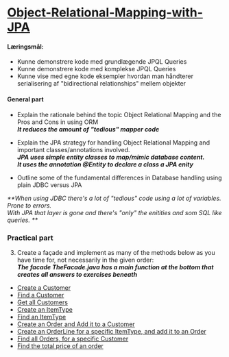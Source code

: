 # [Object-Relational-Mapping-with-JPA](https://docs.google.com/document/d/1Vm1sa-aGGsMZQB4EYIk0Zgkegg6kkyhikCgYQCP6GoQ/edit)  

#### Læringsmål:

  *  Kunne demonstrere kode med grundlægende JPQL Queries  
  *  Kunne demonstrere kode med komplekse JPQL Queries  
  *  Kunne vise med egne kode eksempler hvordan man håndterer serialisering af "bidirectional relationships" mellem objekter  

#### General part
 * Explain the rationale behind the topic Object Relational Mapping and the Pros and Cons in using ORM  
_**It reduces the amount of "tedious" mapper code**_  

 * Explain the JPA strategy for handling Object Relational Mapping and important classes/annotations involved.  
_**JPA uses simple entity classes to map/mimic database content.  
It uses the annotation @Entity to declare a class a JPA enity**_  

 * Outline some of the fundamental differences in Database handling using plain JDBC versus JPA  
 
_**When using JDBC there's a lot of "tedious" code using a lot of variables. Prone to errors.  
With JPA that layer is gone and there's "only" the enitities and som SQL like  queries. **_  


### Practical part

 3) Create a façade and implement as many of the methods below as you have time for, not necessarily in the given order:  
_**The facade TheFacade.java has a main function at the bottom that creates all answers to exercises beneath**_  

  * [Create a Customer](https://github.com/cph-ms782/review_week38_wednesday_thursday/blob/eb6672acf8370b25b631722d322611178d2b12f5/Object-Relational-Mapping-with-JPA/src/main/java/facades/TheFacade.java#L205)  
  * [Find a Customer](https://github.com/cph-ms782/review_week38_wednesday_thursday/blob/eb6672acf8370b25b631722d322611178d2b12f5/Object-Relational-Mapping-with-JPA/src/main/java/facades/TheFacade.java#L212)  
  * [Get all Customers](https://github.com/cph-ms782/review_week38_wednesday_thursday/blob/eb6672acf8370b25b631722d322611178d2b12f5/Object-Relational-Mapping-with-JPA/src/main/java/facades/TheFacade.java#L216)  
  * [Create an ItemType](https://github.com/cph-ms782/review_week38_wednesday_thursday/blob/eb6672acf8370b25b631722d322611178d2b12f5/Object-Relational-Mapping-with-JPA/src/main/java/facades/TheFacade.java#L222)  
  * [Find an ItemType](https://github.com/cph-ms782/review_week38_wednesday_thursday/blob/eb6672acf8370b25b631722d322611178d2b12f5/Object-Relational-Mapping-with-JPA/src/main/java/facades/TheFacade.java#L229)  
  * [Create an Order and Add it to a Customer](https://github.com/cph-ms782/review_week38_wednesday_thursday/blob/eb6672acf8370b25b631722d322611178d2b12f5/Object-Relational-Mapping-with-JPA/src/main/java/facades/TheFacade.java#L233)  
  * [Create an OrderLine for a specific ItemType, and add it to an Order](https://github.com/cph-ms782/review_week38_wednesday_thursday/blob/eb6672acf8370b25b631722d322611178d2b12f5/Object-Relational-Mapping-with-JPA/src/main/java/facades/TheFacade.java#L240)  
  * [Find all Orders, for a specific Customer](https://github.com/cph-ms782/review_week38_wednesday_thursday/blob/eb6672acf8370b25b631722d322611178d2b12f5/Object-Relational-Mapping-with-JPA/src/main/java/facades/TheFacade.java#L247)  
  * [Find the total price of an order](https://github.com/cph-ms782/review_week38_wednesday_thursday/blob/eb6672acf8370b25b631722d322611178d2b12f5/Object-Relational-Mapping-with-JPA/src/main/java/facades/TheFacade.java#L254)  




